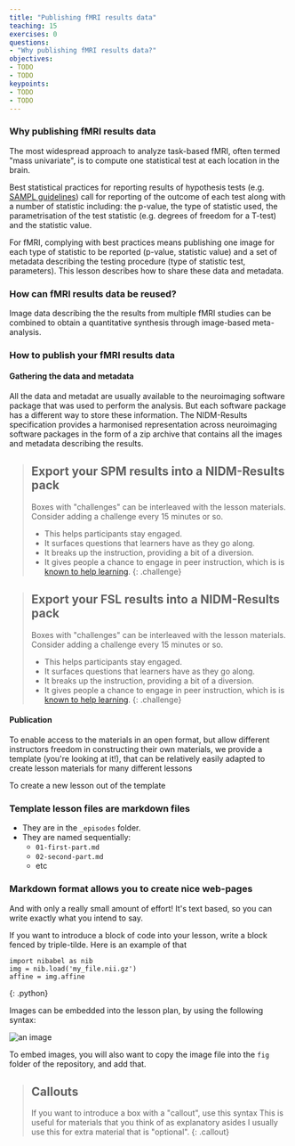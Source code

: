 ```yaml
---
title: "Publishing fMRI results data"
teaching: 15
exercises: 0
questions:
- "Why publishing fMRI results data?"
objectives:
- TODO
- TODO
keypoints:
- TODO
- TODO
---
```


### Why publishing fMRI results data
The most widespread approach to analyze task-based fMRI, often termed "mass univariate", is to compute one statistical test at each location in the brain.

Best statistical practices for reporting results of hypothesis tests (e.g. [SAMPL guidelines](http://www.equator-network.org/wp-content/uploads/2013/03/SAMPL-Guidelines-3-13-13.pdf)) call for reporting of the outcome of each test along with a number of statistic including: the p-value, the type of statistic used, the parametrisation of the test statistic (e.g. degrees of freedom for a T-test) and the statistic value. 

For fMRI, complying with best practices means publishing one image for each type of statistic to be reported (p-value, statistic value) and a set of metadata describing the testing procedure (type of statistic test, parameters). This lesson describes how to share these data and metadata.

### How can fMRI results data be reused?
Image data describing the the results from multiple fMRI studies can be combined to obtain a quantitative synthesis through image-based meta-analysis. 

### How to publish your fMRI results data

#### Gathering the data and metadata
All the data and metadat are usually available to the neuroimaging software package that was used to perform the analysis. But each software package has a different way to store these information. The NIDM-Results specification provides a harmonised representation across neuroimaging software packages in the form of a zip archive that contains all the images and metadata describing the results. 


> ## Export your SPM results into a NIDM-Results pack
>
>  Boxes with "challenges" can be interleaved with the lesson materials.
>  Consider adding a challenge every 15 minutes or so.
>    - This helps participants stay engaged.
>    - It surfaces questions that learners have as they go along.
>    - It breaks up the instruction, providing a bit of a diversion.
>    - It gives people a chance to engage in peer instruction, which is
>      is [known to help learning](https://en.wikipedia.org/wiki/Peer_instruction).
{: .challenge}

> ## Export your FSL results into a NIDM-Results pack
>
>  Boxes with "challenges" can be interleaved with the lesson materials.
>  Consider adding a challenge every 15 minutes or so.
>    - This helps participants stay engaged.
>    - It surfaces questions that learners have as they go along.
>    - It breaks up the instruction, providing a bit of a diversion.
>    - It gives people a chance to engage in peer instruction, which is
>      is [known to help learning](https://en.wikipedia.org/wiki/Peer_instruction).
{: .challenge}



#### Publication

To enable access to the materials in an open format, but allow different
instructors freedom in constructing their own materials, we provide a template
(you're looking at it!), that can be relatively easily adapted to create lesson
materials for many different lessons

To create a new lesson out of the template

### Template lesson files are markdown files

* They are in the `_episodes` folder.
* They are named sequentially:
  - `01-first-part.md`
  - `02-second-part.md`
  - etc


### Markdown format allows you to create nice web-pages

And with only a really small amount of effort! It's text based, so you can
write exactly what you intend to say.

If you want to introduce a block of code into your lesson, write a block
fenced by triple-tilde. Here is an example of that

~~~
import nibabel as nib
img = nib.load('my_file.nii.gz')
affine = img.affine
~~~
{: .python}


Images can be embedded into the lesson plan, by using the following syntax:

![an image]({{site.root}}/fig/fmri_reporting_logo.png)

To embed images, you will also want to copy the image file into the
`fig` folder of the repository, and add that.



> ## Callouts
> If you want to introduce a box with a "callout", use this syntax
> This is useful for materials that you think of as explanatory asides
> I usually use this for extra material that is "optional".
{: .callout}
